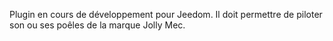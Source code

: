 Plugin en cours de développement pour Jeedom. Il doit permettre de piloter son ou ses poêles de la marque Jolly Mec.